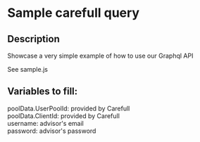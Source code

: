 # Sample carefull query

## Description  
Showcase a very simple example of how to use our Graphql API  

See sample.js

## Variables to fill:

poolData.UserPoolId: provided by Carefull  
poolData.ClientId: provided by Carefull  
username: advisor's email  
password: advisor's password  
